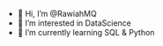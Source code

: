 - 👋 Hi, I’m @RawiahMQ
- 👀 I’m interested in DataScience
- 🌱 I’m currently learning SQL & Python 

<!---
RawiahMQ/RawiahMQ is a ✨ special ✨ repository because its `README.md` (this file) appears on your GitHub profile.
You can click the Preview link to take a look at your changes.
--->
